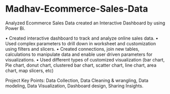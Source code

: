 # Madhav-Ecommerce-Sales-Data

Analyzed Ecommerce Sales Data created an Interactive Dashboard by using Power Bi.

•	Created interactive dashboard to track and analyze online sales data.
•	Used complex parameters to drill down in worksheet and customization using filters and slicers.
•	Created connections, join new tables, calculations to manipulate data and enable user driven parameters for visualizations.
•	Used different types of customized visualization (bar chart, Pie chart, donut chart, clustered bar chart, scatter chart, line chart, area chart, map slicers, etc)

Project Key Points:
Data Collection, Data Cleaning & wrangling, Data modeling, Data Visualization, Dashboard design, Sharing Insights.

